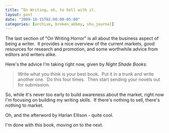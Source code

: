 ```yaml
---
title: “On Writing… oh, to hell with it.
layout: post
date: "2009-10-15T02:00:00-05:00"
categories: [archive, broken_abbey, shu_journal]
---
```


The last section of "On Writing Horror" is all about the business aspect of
being a writer.  It provides a nice overview of the current markets, good
resources for research and promotion, and some worthwhile advice from editors
and writers alike.

Here's the advice I'm taking right now, given by _Night Shade Books_:

> Write what you think is your best book.  Put it in a trunk and write another
> one.  Do this four times.  Then start sending your novels out for submission.

So, while it's never too early to build awareness about the market, right now
I'm focusing on building my writing skills.  If there's nothing to sell, there's
nothing to market.

Oh, and the afterword by Harlan Ellison - quite cool.

I'm done with this book, moving on to the next.
